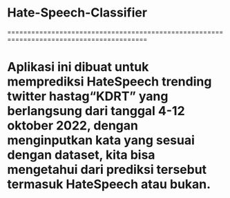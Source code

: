 # Hate-Speech-Classifier
=========================================================================================
# Aplikasi ini dibuat untuk memprediksi HateSpeech trending twitter hastag“KDRT” yang berlangsung dari tanggal 4-12 oktober 2022, dengan menginputkan kata yang sesuai dengan dataset, kita bisa mengetahui dari prediksi tersebut termasuk HateSpeech atau bukan.

